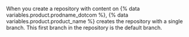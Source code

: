 When you create a repository with content on {% data variables.product.prodname_dotcom %}, {% data variables.product.product_name %} creates the repository with a single branch. This first branch in the repository is the default branch.
